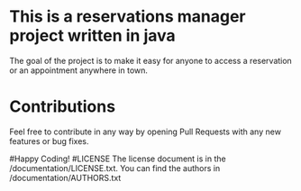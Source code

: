 # This is a reservations manager project written in java
The goal of the project is to make it easy for anyone to access a reservation or an appointment anywhere in town.

# Contributions
Feel free to contribute in any way by opening Pull Requests with any new features or bug fixes.

#Happy Coding!
#LICENSE
The license document is in the /documentation/LICENSE.txt.
You can find the authors in /documentation/AUTHORS.txt

